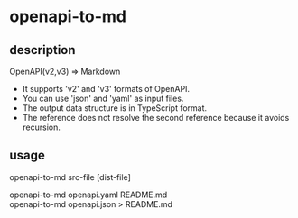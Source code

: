 # openapi-to-md

## description

OpenAPI(v2,v3) => Markdown

- It supports 'v2' and 'v3' formats of OpenAPI.
- You can use 'json' and 'yaml' as input files.
- The output data structure is in TypeScript format.
- The reference does not resolve the second reference because it avoids recursion.

## usage

openapi-to-md src-file [dist-file]  

openapi-to-md openapi.yaml README.md  
openapi-to-md openapi.json > README.md  
